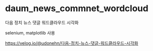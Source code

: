 # daum_news_commnet_wordcloud
다음 정치 뉴스 댓글 워드클라우드 시각화

selenium, matplotlib 사용

https://velog.io/@udonehn/다음-정치-뉴스-댓글-워드클라우드-시각화
